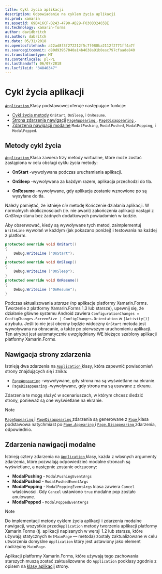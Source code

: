 ```yaml
---
title: Cykl życia aplikacji
description: Odpowiadanie na cyklem życia aplikacji
ms.prod: xamarin
ms.assetid: 69B416CF-B243-4790-AB29-F030B32465BE
ms.technology: xamarin-forms
author: davidbritch
ms.author: dabritch
ms.date: 05/31/2018
ms.openlocfilehash: a22ad8f3f272212f5c7f088ba2112f2771ff4a7f
ms.sourcegitcommit: d80d93957040a14b4638a91b0eac797cfaade840
ms.translationtype: MT
ms.contentlocale: pl-PL
ms.lasthandoff: 06/07/2018
ms.locfileid: "34846347"
---
```

# <a name="app-lifecycle"></a>Cykl życia aplikacji

[ `Application` ](xref:Xamarin.Forms.Application) Klasy podstawowej oferuje następujące funkcje:

* [Cykl życia metody](#Lifecycle_Methods) `OnStart`, `OnSleep`, i `OnResume`.
* [Strona zdarzenia nawigacji](#page) [ `PageAppearing` ](xref:Xamarin.Forms.Application.PageAppearing), [ `PageDisappearing` ](xref:Xamarin.Forms.Application.PageDisappearing).
* [Zdarzenia nawigacji modalne](#modal) `ModalPushing`, `ModalPushed`, `ModalPopping`, i `ModalPopped`.

<a name="Lifecycle_Methods" />

## <a name="lifecycle-methods"></a>Metody cykl życia

[ `Application` ](xref:Xamarin.Forms.Application) Klasa zawiera trzy metody wirtualne, które może zostać zastąpiona w celu obsługi cyklu życia metody:

* **OnStart** -wywoływana podczas uruchamiania aplikacji.

* **OnSleep** -wywoływana za każdym razem, aplikacja przechodzi do tła.

* **OnResume** -wywoływane, gdy aplikacja zostanie wznowione po są wysyłane do tła.

Należy pamiętać, że istnieje *nie* metodę Kończenie działania aplikacji.
W normalnych okolicznościach (ie. nie awarii) zakończenia aplikacji nastąpi z *OnSleep* stanu bez żadnych dodatkowych powiadomień w kodzie.

Aby obserwować, kiedy są wywoływane tych metod, zaimplementuj `WriteLine` wywołań w każdym (jak pokazano poniżej) i testowania na każdej z platform.

```csharp
protected override void OnStart()
{
    Debug.WriteLine ("OnStart");
}
protected override void OnSleep()
{
    Debug.WriteLine ("OnSleep");
}
protected override void OnResume()
{
    Debug.WriteLine ("OnResume");
}
```

Podczas aktualizowania *starsze* (np aplikacje platformy Xamarin.Forms. Tworzenie z platformy Xamarin.Forms 1.3 lub starsze), upewnij się, że działanie główne systemu Android zawiera `ConfigurationChanges = ConfigChanges.ScreenSize | ConfigChanges.Orientation` w `[Activity()]` atrybutu. Jeśli to nie jest obecny będzie widoczny `OnStart` metoda jest wywoływana na obracanie, a także po pierwszym uruchomieniu aplikacji. Ten atrybut jest automatycznie uwzględniany WE bieżące szablony aplikacji platformy Xamarin.Forms.

<a name="page" />

## <a name="page-navigation-events"></a>Nawigacja strony zdarzenia

Istnieją dwa zdarzenia na [ `Application` ](xref:Xamarin.Forms.Application) klasy, która zapewnić powiadomień strony znajdujących się i znika:

- [`PageAppearing`](xref:Xamarin.Forms.Application.PageAppearing) -wywoływane, gdy strona ma są wyświetlane na ekranie.
- [`PageDisappearing`](xref:Xamarin.Forms.Application.PageDisappearing) -wywoływane, gdy strona ma są usuwane z ekranu.

Zdarzenia te mogą służyć w scenariuszach, w którym chcesz śledzić strony, ponieważ są one wyświetlane na ekranie.

> [!NOTE]
> [ `PageAppearing` ](xref:Xamarin.Forms.Application.PageAppearing) i [ `PageDisappearing` ](xref:Xamarin.Forms.Application.PageDisappearing) zdarzenia są generowane z [ `Page` ](xref:Xamarin.Forms.Page) klasa podstawowa natychmiast po [ `Page.Appearing` ](xref:Xamarin.Forms.Page.Appearing) i [ `Page.Disappearing` ](xref:Xamarin.Forms.Page.Disappearing) zdarzenia, odpowiednio.

<a name="modal" />

## <a name="modal-navigation-events"></a>Zdarzenia nawigacji modalne

Istnieją cztery zdarzenia na [ `Application` ](xref:Xamarin.Forms.Application) klasy, każda z własnych argumenty zdarzenia, które pozwalają odpowiedzieć modalne stronach są wyświetlane, a następnie zostanie odrzucony:

* **ModalPushing** - `ModalPushingEventArgs`
* **ModalPushed** - `ModalPushedEventArgs`
* **ModalPopping** - `ModalPoppingEventArgs` klasa zawiera `Cancel` właściwości. Gdy `Cancel` ustawiono `true` modalne pop zostało anulowane.
* **ModalPopped** - `ModalPoppedEventArgs`

> [!NOTE]
> Do implementacji metody cyklem życia aplikacji i zdarzenia modalne nawigacji, wszystkie przed`Application` metody tworzenia aplikacji platformy Xamarin.Forms (tj. aplikacji napisanych w wersji 1.2 lub starsze, które używają statycznych `GetMainPage` — metoda) zostały zaktualizowane w celu utworzenia domyślne `Application` który jest ustawiony jako element nadrzędny `MainPage`.
>
> Aplikacji platformy Xamarin.Forms, które używają tego zachowania starszych muszą zostać zaktualizowane do `Application` podklasy zgodnie z opisem na [klasy aplikacji](~/xamarin-forms/app-fundamentals/application-class.md) strony.
